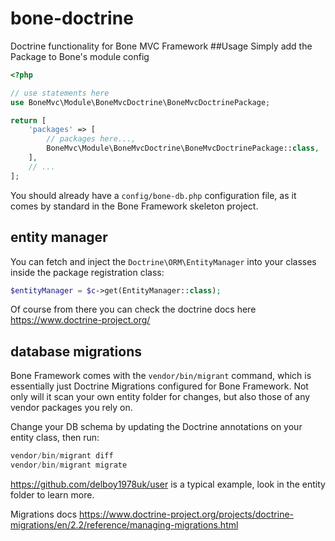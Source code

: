 # bone-doctrine
Doctrine functionality for Bone MVC Framework
##Usage
Simply add the Package to Bone's module config
```php
<?php

// use statements here
use BoneMvc\Module\BoneMvcDoctrine\BoneMvcDoctrinePackage;

return [
    'packages' => [
        // packages here...,
        BoneMvc\Module\BoneMvcDoctrine\BoneMvcDoctrinePackage::class,
    ],
    // ...
];
```
You should already have a `config/bone-db.php` configuration file, as it comes by standard in the Bone Framework 
skeleton project. 
## entity manager
You can fetch and inject the `Doctrine\ORM\EntityManager` into your classes inside the package registration class:
```php
$entityManager = $c->get(EntityManager::class);
``` 
Of course from there you can check the doctrine docs here https://www.doctrine-project.org/
## database migrations
Bone Framework comes with the `vendor/bin/migrant` command, which is essentially just Doctrine Migrations configured for
Bone Framework. Not only will it scan your own entity folder for changes, but also those of any vendor packages you rely
on. 

Change your DB schema by updating the Doctrine annotations on your entity class, then run:
```php
vendor/bin/migrant diff
vendor/bin/migrant migrate
``` 
https://github.com/delboy1978uk/user is a typical example, look in the entity folder to learn more.

Migrations docs https://www.doctrine-project.org/projects/doctrine-migrations/en/2.2/reference/managing-migrations.html

